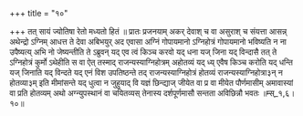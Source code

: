 +++
title = "१०"

+++
तत् सायं ज्योतिषा रेतो मध्यतो हितं ॥ प्रातः प्रजनयाम् अकर् देवाश् च वा असुराश् च संयत्ता आसन्न् अथेन्द्रो ऽग्निम् आधत्त ते देवा अबिभयुर् अद एवासा अग्निं गोपायमानो ऽग्निहोत्रं गोपायमानो भविष्यति न ना उपैष्यत्य् अभि नो जेष्यन्तीति ते ऽब्रुवन् यद् एव त्वं किञ्च करवो यद् धना यज् जिना यद् विन्दासै तत् ते ऽग्निहोत्रं कुर्मो ऽथेहीति स वा ऐत् तस्माद् राजन्यस्याग्निहोत्रम् अहोतव्यं यद् ध्य् एवैष किञ्च करोति यद् धन्ति यज् जिनाति यद् विन्दते यद् एनं विश उपतिष्ठन्ते तद् राजन्यस्याग्निहोत्रं होतव्यं राजन्यस्याग्निहोत्रा३न् न होतव्या३म् इति मीमांसन्ते यद् धुत्वा न जुहुयाद् वि यज्ञं छिन्द्याज् जीयेत वा प्र वा मीयेत पौर्णमासीम् अमावास्यां वा प्रति होतव्यम् अथो अग्न्युपस्थानं वा चयितव्यस् तेनास्य दर्शपूर्णमासौ सन्तता अविछिन्नौ भवतः ॥म्स्_१,६।१०॥  
    
